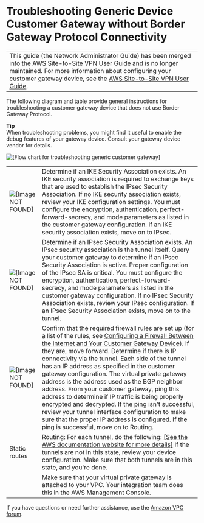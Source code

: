 # Troubleshooting Generic Device Customer Gateway without Border Gateway Protocol Connectivity<a name="Generic_Troubleshooting_noBGP"></a>


|  | 
| --- |
| This guide \(the Network Administrator Guide\) has been merged into the AWS Site\-to\-Site VPN User Guide and is no longer maintained\. For more information about configuring your customer gateway device, see the [AWS Site\-to\-Site VPN User Guide](https://docs.aws.amazon.com/vpn/latest/s2svpn/your-cgw.html)\. | 

The following diagram and table provide general instructions for troubleshooting a customer gateway device that does not use Border Gateway Protocol\.

**Tip**  
When troubleshooting problems, you might find it useful to enable the debug features of your gateway device\. Consult your gateway device vendor for details\.

![\[Flow chart for troubleshooting generic customer gateway\]](http://docs.aws.amazon.com/vpc/latest/adminguide/images/troubleshooting-cgw-flow-nobgp-diagram.png)


|  |  | 
| --- |--- |
|  ![\[Image NOT FOUND\]](http://docs.aws.amazon.com/vpc/latest/adminguide/images/IKE.png)  |  Determine if an IKE Security Association exists\. An IKE security association is required to exchange keys that are used to establish the IPsec Security Association\.  If no IKE security association exists, review your IKE configuration settings\. You must configure the encryption, authentication, perfect\-forward\-secrecy, and mode parameters as listed in the customer gateway configuration\. If an IKE security association exists, move on to IPsec\.  | 
|  ![\[Image NOT FOUND\]](http://docs.aws.amazon.com/vpc/latest/adminguide/images/IPsec.png)  |   Determine if an IPsec Security Association exists\. An IPsec security association is the tunnel itself\. Query your customer gateway to determine if an IPsec Security Association is active\. Proper configuration of the IPsec SA is critical\. You must configure the encryption, authentication, perfect\-forward\-secrecy, and mode parameters as listed in the customer gateway configuration\. If no IPsec Security Association exists, review your IPsec configuration\. If an IPsec Security Association exists, move on to the tunnel\.   | 
|  ![\[Image NOT FOUND\]](http://docs.aws.amazon.com/vpc/latest/adminguide/images/Tunnel.png)  |  Confirm that the required firewall rules are set up \(for a list of the rules, see [Configuring a Firewall Between the Internet and Your Customer Gateway Device](Introduction.md#FirewallRules)\)\. If they are, move forward\. Determine if there is IP connectivity via the tunnel\. Each side of the tunnel has an IP address as specified in the customer gateway configuration\. The virtual private gateway address is the address used as the BGP neighbor address\. From your customer gateway, ping this address to determine if IP traffic is being properly encrypted and decrypted\. If the ping isn't successful, review your tunnel interface configuration to make sure that the proper IP address is configured\. If the ping is successful, move on to Routing\.  | 
|  Static routes  |  Routing: For each tunnel, do the following: [\[See the AWS documentation website for more details\]](http://docs.aws.amazon.com/vpc/latest/adminguide/Generic_Troubleshooting_noBGP.html) If the tunnels are not in this state, review your device configuration\. Make sure that both tunnels are in this state, and you're done\.  | 
|     |  Make sure that your virtual private gateway is attached to your VPC\. Your integration team does this in the AWS Management Console\.  | 

If you have questions or need further assistance, use the [Amazon VPC forum](https://forums.aws.amazon.com/forum.jspa?forumID=58)\. 